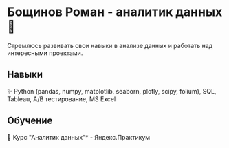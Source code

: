 <!--
**RomanGHP/RomanGHP** is a ✨ _special_ ✨ repository because its `README.md` (this file) appears on your GitHub profile.

Here are some ideas to get you started:

- 🔭 I’m currently working on ...
- 🌱 I’m currently learning ...
- 👯 I’m looking to collaborate on ...
- 🤔 I’m looking for help with ...
- 💬 Ask me about ...
- 📫 How to reach me: ...
- 😄 Pronouns: ...
- ⚡ Fun fact: ...
-->
# Бощинов Роман - аналитик данных 👋

Стремлюсь развивать свои навыки в анализе данных и работать над интересными проектами.

## Навыки

✨ Python (pandas, numpy, matplotlib, seaborn, plotly, scipy, folium), SQL, Tableau, A/B тестирование, MS Excel

## Обучение

🐍 Курс "Аналитик данных"* - Яндекс.Практикум
